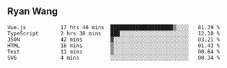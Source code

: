 ## Ryan Wang

<!--START_SECTION:waka-->

```text
Vue.js           17 hrs 46 mins  ████████████████████▒░░░░   81.39 %
TypeScript       2 hrs 38 mins   ███░░░░░░░░░░░░░░░░░░░░░░   12.10 %
JSON             42 mins         ▓░░░░░░░░░░░░░░░░░░░░░░░░   03.21 %
HTML             18 mins         ▒░░░░░░░░░░░░░░░░░░░░░░░░   01.43 %
Text             11 mins         ▒░░░░░░░░░░░░░░░░░░░░░░░░   00.84 %
SVG              4 mins          ░░░░░░░░░░░░░░░░░░░░░░░░░   00.34 %
```

<!--END_SECTION:waka-->
